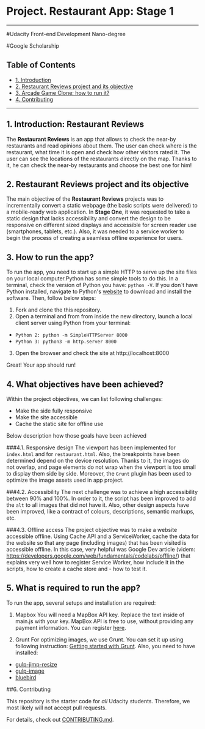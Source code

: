 # Project. Restaurant App: Stage 1

---
#Udacity Front-end Development Nano-degree

#Google Scholarship

## Table of Contents

* [1. Introduction](#introduction)
* [2. Restaurant Reviews project and its objective](#objectives)
* [3. Arcade Game Clone: how to run it?](#howtorun)
* [4. Contributing](#contributing)

---

## 1. Introduction: Restaurant Reviews

The **Restaurant Reviews** is an app that allows to check the near-by restaurants and read opinions about them. The user can check where is the restaurant, what time it is open and check how other visitors rated it. The user can see the locations of the restaurants directly on the map. Thanks to it, he can check the near-by restaurants and choose the best one for him!

## 2. Restaurant Reviews project and its objective
The main objective of the **Restaurant Reviews** projects was to incrementally convert a static webpage (the basic scripts were delivered) to a mobile-ready web application. In **Stage One**, it was requested to take a static design that lacks accessibility and convert the design to be responsive on different sized displays and accessible for screen reader use (smartphones, tablets, etc.). Also, it was needed to a service worker to begin the process of creating a seamless offline experience for users.

## 3. How to run the app?
To run the app, you need to start up a simple HTTP to serve up the site files on your local computer.Python has some simple tools to do this. In a terminal, check the version of Python you have: `python -V`. If you don´t have Python installed, navigate to Python's [website](https://www.python.org/) to download and install the software. Then, follow below steps:
1. Fork and clone the this repository.
2. Open a terminal and from from inside the new directory, launch a local client server using Python from your terminal:
* `Python 2: python -m SimpleHTTPServer 8000`
* `Python 3: python3 -m http.server 8000`
3. Open the browser and check the site at http://localhost:8000

Great! Your app should run!

## 4. What objectives have been achieved?
Within the project objectives, we can list following challenges:
* Make the side fully responsive
* Make the site accessible
* Cache the static site for offline use

Below description how those goals have been achieved

###4.1. Responsive design
The viewport has been implemented for `index.html` and for `restaurant.html`. Also, the breakpoints have been determined depend on the device resolution. Thanks to it, the images do not overlap, and page elements do not wrap when the viewport is too small to display them side by side. Moreover, the `Grunt` plugin has been used to optimize the image assets used in  app project.

###4.2. Accessibility
The next challenge was to achieve a high accessibility between 90% and 100%. In order to it, the script has been improved to add the `alt` to all images that did not have it. Also, other design aspects have been improved, like a contract of colours, descriptions, semantic markups, etc.

###4.3. Offline access
The project objective was to make a website accessible offline. Using Cache API and a ServiceWorker, cache the data for the website so that any page (including images) that has been visited is accessible offline. In this case, very helpful was Google Dev article (videm: https://developers.google.com/web/fundamentals/codelabs/offline/) that explains very well how to register Service Worker, how include it in the scripts, how to create a cache store and - how to test it.

## 5. What is required to run the app?
To run the app, several setups and installation are required:

1. Mapbox
You will need a MapBox API key. Replace the text <your MAPBOX API KEY HERE>inside of main.js with your key. MapBox API is free to use, without providing any payment information. You can register [here](www.mapbox.com).

2. Grunt
For optimizing images, we use Grunt. You can set it up using following instruction: [Getting started with Grunt](https://gruntjs.com/getting-started). Also, you need to have installed:
* [gulp-jimp-resize](https://www.npmjs.com/package/gulp-jimp-resize)
* [gulp-image](https://www.npmjs.com/package/gulp-image)
* [bluebird](https://www.npmjs.com/package/bluebird)

##6. Contributing

This repository is the starter code for _all_ Udacity students. Therefore, we most likely will not accept pull requests.

For details, check out [CONTRIBUTING.md](CONTRIBUTING.md).

